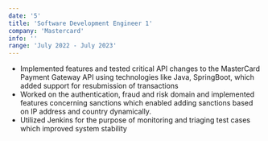 ```yaml
---
date: '5'
title: 'Software Development Engineer 1'
company: 'Mastercard'
info: ''
range: 'July 2022 - July 2023'
---
```


- Implemented features and tested critical API changes to the MasterCard Payment Gateway API using technologies like Java, SpringBoot, which added support for resubmission of transactions 
- Worked on the authentication, fraud and risk domain and implemented features concerning sanctions which enabled adding sanctions based on IP address and country dynamically.
- Utilized Jenkins for the purpose of monitoring and triaging test cases which improved system stability
